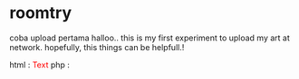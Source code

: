 roomtry
=======

coba upload pertama
halloo.. this is my first experiment to upload my art at network. hopefully, this things can be helpfull.!

html  : <font type="monotype corsiva" color="red">Text</font>
php   : <?php echo'text2'; ?>
